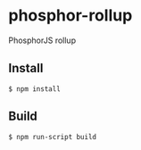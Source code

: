 # phosphor-rollup
PhosphorJS rollup


## Install
```
$ npm install
```

## Build
```
$ npm run-script build
```
